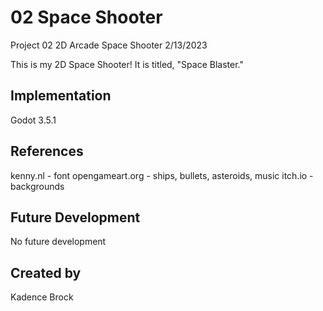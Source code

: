# 02 Space Shooter

Project 02 2D Arcade Space Shooter 2/13/2023

This is my 2D Space Shooter! It is titled, "Space Blaster."

## Implementation
Godot 3.5.1

## References
kenny.nl - font
opengameart.org - ships, bullets, asteroids, music
itch.io - backgrounds

## Future Development
No future development

## Created by
Kadence Brock
